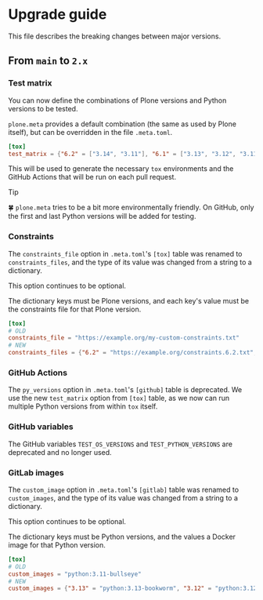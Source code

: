 # Upgrade guide

This file describes the breaking changes between major versions.

## From `main` to `2.x`


### Test matrix

You can now define the combinations of Plone versions and Python versions to be tested.

`plone.meta` provides a default combination (the same as used by Plone itself), but can be overridden in the file `.meta.toml`.

```toml
[tox]
test_matrix = {"6.2" = ["3.14", "3.11"], "6.1" = ["3.13", "3.12", "3.11", "3.10", "3.9"]}
```

This will be used to generate the necessary `tox` environments and the GitHub Actions that will be run on each pull request.

> [!TIP]
> 🍀 `plone.meta` tries to be a bit more environmentally friendly.
> On GitHub, only the first and last Python versions will be added for testing.


### Constraints

The `constraints_file` option in `.meta.toml`'s `[tox]` table was renamed to `constraints_files`, and the type of its value was changed from a string to a dictionary.

This option continues to be optional.

The dictionary keys must be Plone versions, and each key's value must be the constraints file for that Plone version.

```toml
[tox]
# OLD
constraints_file = "https://example.org/my-custom-constraints.txt"
# NEW
constraints_files = {"6.2" = "https://example.org/constraints.6.2.txt", "6.1" = "https://example.org/constraints.6.1.txt"}
```


### GitHub Actions

The `py_versions` option in `.meta.toml`'s `[github]` table is deprecated.
We use the new `test_matrix` option from `[tox]` table, as we now can run multiple Python versions from within `tox` itself.

### GitHub variables

The GitHub variables `TEST_OS_VERSIONS` and `TEST_PYTHON_VERSIONS` are deprecated and no longer used.


### GitLab images

The `custom_image` option in `.meta.toml`'s `[gitlab]` table was renamed to `custom_images`, and the type of its value was changed from a string to a dictionary.

This option continues to be optional.

The dictionary keys must be Python versions, and the values a Docker image for that Python version.

```toml
[tox]
# OLD
custom_images = "python:3.11-bullseye"
# NEW
custom_images = {"3.13" = "python:3.13-bookworm", "3.12" = "python:3.12-bookworm"}
```
